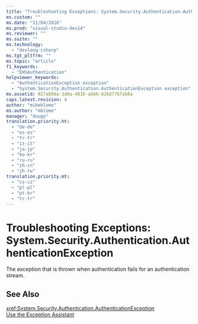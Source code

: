 ```yaml
---
title: "Troubleshooting Exceptions: System.Security.Authentication.AuthenticationException | Microsoft Docs"
ms.custom: ""
ms.date: "11/04/2016"
ms.prod: "visual-studio-dev14"
ms.reviewer: ""
ms.suite: ""
ms.technology: 
  - "devlang-csharp"
ms.tgt_pltfrm: ""
ms.topic: "article"
f1_keywords: 
  - "EHSAuthentication"
helpviewer_keywords: 
  - "AuthenticationException exception"
  - "System.Security.Authentication.AuthenticationException exception"
ms.assetid: 827a880a-3d0a-4810-ab66-826877b7ab8a
caps.latest.revision: 4
author: "mikeblome"
ms.author: "mblome"
manager: "douge"
translation.priority.ht: 
  - "de-de"
  - "es-es"
  - "fr-fr"
  - "it-it"
  - "ja-jp"
  - "ko-kr"
  - "ru-ru"
  - "zh-cn"
  - "zh-tw"
translation.priority.mt: 
  - "cs-cz"
  - "pl-pl"
  - "pt-br"
  - "tr-tr"
---
```

# Troubleshooting Exceptions: System.Security.Authentication.AuthenticationException
The exception that is thrown when authentication fails for an authentication stream.  
  
## See Also  
 <xref:System.Security.Authentication.AuthenticationException>   
 [Use the Exception Assistant](../Topic/How%20to:%20Use%20the%20Exception%20Assistant.md)